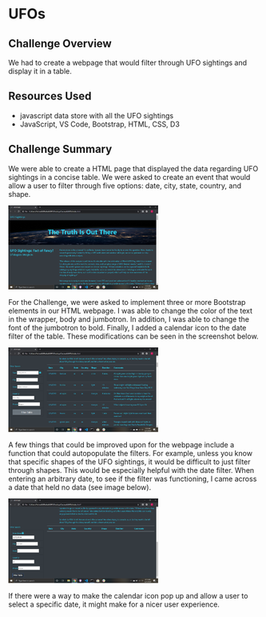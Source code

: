 # UFOs

## Challenge Overview 
We had to create a webpage that would filter through UFO sightings and display it in a table.

## Resources Used
- javascript data store with all the UFO sightings
- JavaScript, VS Code, Bootstrap, HTML, CSS, D3

## Challenge Summary
We were able to create a HTML page that displayed the data regarding UFO sightings in a concise table. We were asked to create an event that would allow a user to filter through five options: date, city, state, country, and shape. 

<img src="PNG_Files/im_1.png" width="300">

For the Challenge, we were asked to implement three or more Bootstrap elements in our HTML webpage. I was able to change the color of the text in the wrapper, body and jumbotron. In addition, I was able to change the font of the jumbotron to bold. Finally, I added a calendar icon to the date filter of the table. These modifications can be seen in the screenshot below.

<img src="PNG_Files/im_2.png" width="300">

A few things that could be improved upon for the webpage include a function that could autopopulate the filters. For example, unless you know that specific shapes of the UFO sightings, it would be difficult to just filter through shapes. This would be especially helpful with the date filter. When entering an arbitrary date, to see if the filter was functioning, I came across a date that held no data (see image below).

<img src="PNG_Files/im_7.png" width="300">

If there were a way to make the calendar icon pop up and allow a user to select a specific date, it might make for a nicer user experience. 
